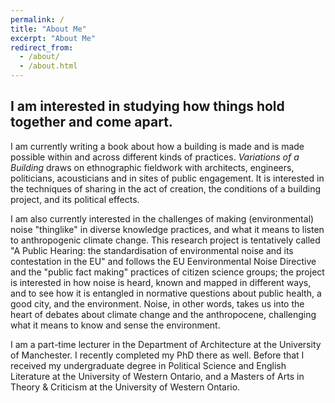 ```yaml
---
permalink: /
title: "About Me"
excerpt: "About Me"
redirect_from: 
  - /about/
  - /about.html
---
```


## I am interested in studying how things hold together and come apart.

I am currently writing a book about how a building is made and is made possible within and across different kinds of practices. *Variations of a Building* draws on ethnographic fieldwork with architects, engineers, politicians, acousticians and in sites of public engagement. It is interested in the techniques of sharing in the act of creation, the conditions of a building project, and its political effects. 

I am also currently interested in the challenges of making (environmental) noise "thinglike" in diverse knowledge practices, and what it means to listen to anthropogenic climate change. This research project is tentatively called "A Public Hearing: the standardisation of environmental noise and its contestation in the EU" and follows the EU Eenvironmental Noise Directive and the "public fact making" practices of citizen science groups; the project is interested in how noise is heard, known and mapped in different ways, and to see how it is entangled in normative questions about public health, a good city, and the environment. Noise, in other words, takes us into the heart of debates about climate change and the anthropocene, challenging what it means to know and sense the environment.

I am a part-time lecturer in the Department of Architecture at the University of Manchester. I recently completed my PhD there as well. Before that I received my undergraduate degree in Political Science and English Literature at the University of Western Ontario, and a Masters of Arts in Theory & Criticism at the University of Western Ontario. 
